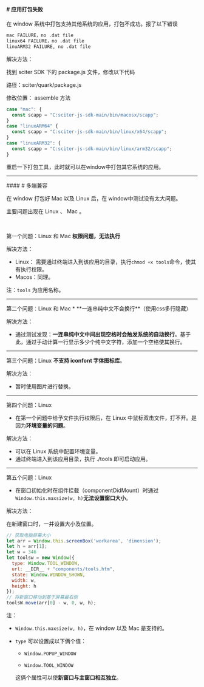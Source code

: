 #### # 应用打包失败

在 window 系统中打包支持其他系统的应用，打包不成功。报了以下错误

```markdown
mac FAILURE，no .dat file
linux64 FAILURE，no .dat file
linuARM32 FAILURE, no .dat file
```

解决方法：

找到 sciter SDK 下的 package.js 文件，修改以下代码

路径：sciter/quark/package.js

修改位置： assemble 方法

```javascript
case "mac": {
  const scapp = "C:sciter-js-sdk-main/bin/macosx/scapp"; 
}
case "linuxARM64" {
  const scapp = "C:sciter-js-sdk-main/bin/linux/x64/scapp";
}
case "linuxARM32": {
  const scapp = "C:sciter-js-sdk-main/bin/linux/arm32/scapp"; 
}
```

重启一下打包工具，此时就可以在window中打包其它系统的应用。

<hr/>
#### # 多端兼容

在 window 打包好 Mac 以及 Linux 后，在 window中测试没有太大问题。

主要问题出现在 Linux 、 Mac 。

<br/>

第一个问题：Linux 和 Mac **权限问题，无法执行**

解决方法：

* Linux： 需要通过终端进入到该应用的目录，执行`chmod +x tools`命令，使其有执行权限。
* Macos：同理。	

注：`tools` 为应用名称。

<hr>
第二个问题：Linux 和 Mac
* **一连串纯中文不会换行**（使用css多行隐藏）

解决方法：

* 通过测试发现：**一连串纯中文中间出现空格时会触发系统的自动换行**。基于此，通过手动计算一行显示多少个纯中文字符，添加一个空格使其换行。

<hr>

第三个问题：Linux **不支持 iconfont 字体图标库**。

解决方法：

* 暂时使用图片进行替换。

<hr/>
第四个问题：Linux

* 在第一个问题中给予文件执行权限后，在 Linux 中鼠标双击文件，打不开。是因为**环境变量的问题**。

解决方法：

* 可以在 Linux 系统中配置环境变量。
* 通过终端进入到该应用目录，执行 ./tools 即可启动应用。

<hr/>
第五个问题：Linux

* 在窗口初始化时在组件挂载（componentDidMount）时通过 `Window.this.maxsize(w, h)`**无法设置窗口大小**。

解决方法：

在新建窗口时，一并设置大小及位置。

```javascript
// 获取电脑屏幕大小
let arr = Window.this.screenBox('workarea', 'dimension');
let h = arr[1];
let w = 346
let toolsw = new Window({
  type: Window.TOOL_WINDOW,
  url: __DIR__ + "components/tools.htm",
  state: Window.WINDOW_SHOWN,
  width: w,
  height: h
});
// 将新窗口移动到基于屏幕最右侧
toolsW.move(arr[0] - w, 0, w, h);
```

注：

* `Window.this.maxsize(w, h)`，在 window 以及 Mac 是支持的。

* `type` 可以设置成以下俩个值：

  * `Window.POPUP_WINDOW`

  * `Window.TOOL_WINDOW`

   这俩个属性可以使**新窗口与主窗口相互独立**。